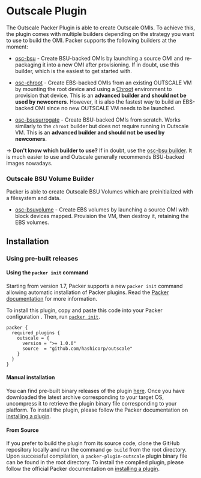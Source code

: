 # Outscale Plugin

The Outscale Packer Plugin is able to create Outscale OMIs. To achieve this, the plugin comes with
multiple builders depending on the strategy you want to use to build the OMI.
Packer supports the following builders at the moment:

- [osc-bsu](/docs/builders/osc-bsu) - Create BSU-backed OMIs by
  launching a source OMI and re-packaging it into a new OMI after
  provisioning. If in doubt, use this builder, which is the easiest to get
  started with.

- [osc-chroot](/docs/builders/osc-chroot) - Create EBS-backed OMIs
  from an existing OUTSCALE VM by mounting the root device and using a
  [Chroot](https://en.wikipedia.org/wiki/Chroot) environment to provision
  that device. This is an **advanced builder and should not be used by
  newcomers**. However, it is also the fastest way to build an EBS-backed OMI
  since no new OUTSCALE VM needs to be launched.

- [osc-bsusurrogate](/docs/builders/osc-bsusurrogate) - Create BSU-backed OMIs from scratch. Works similarly to the `chroot` builder but does
  not require running in Outscale VM. This is an **advanced builder and should not be
  used by newcomers**.

-> **Don't know which builder to use?** If in doubt, use the [osc-bsu
builder](/docs/builders/osc-bsu). It is much easier to use and Outscale generally recommends BSU-backed images nowadays.

### Outscale BSU Volume Builder

Packer is able to create Outscale BSU Volumes which are preinitialized with a filesystem and data.

- [osc-bsuvolume](/docs/builders/osc-bsuvolume) - Create EBS volumes by launching a source OMI with block devices mapped. Provision the VM, then destroy it, retaining the EBS volumes.


## Installation

### Using pre-built releases

#### Using the `packer init` command

Starting from version 1.7, Packer supports a new `packer init` command allowing
automatic installation of Packer plugins. Read the
[Packer documentation](https://www.packer.io/docs/commands/init) for more information.

To install this plugin, copy and paste this code into your Packer configuration .
Then, run [`packer init`](https://www.packer.io/docs/commands/init).

```hcl
packer {
  required_plugins {
    outscale = {
      version = ">= 1.0.0"
      source  = "github.com/hashicorp/outscale"
    }
  }
}
```

#### Manual installation

You can find pre-built binary releases of the plugin [here](https://github.com/hashicorp/packer-plugin-name/releases).
Once you have downloaded the latest archive corresponding to your target OS,
uncompress it to retrieve the plugin binary file corresponding to your platform.
To install the plugin, please follow the Packer documentation on
[installing a plugin](https://www.packer.io/docs/extending/plugins/#installing-plugins).


#### From Source

If you prefer to build the plugin from its source code, clone the GitHub
repository locally and run the command `go build` from the root
directory. Upon successful compilation, a `packer-plugin-outscale` plugin
binary file can be found in the root directory.
To install the compiled plugin, please follow the official Packer documentation
on [installing a plugin](https://www.packer.io/docs/extending/plugins/#installing-plugins).

